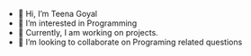 - 👋 Hi, I’m Teena Goyal
- 👀 I’m interested in Programming
- 🌱 Currently, I am working on projects.
- 💞️ I’m looking to collaborate on Programing related questions

<!---
teenagoyal627/teenagoyal627 is a ✨ special ✨ repository because its `README.md` (this file) appears on your GitHub profile.
You can click the Preview link to take a look at your changes.
--->
